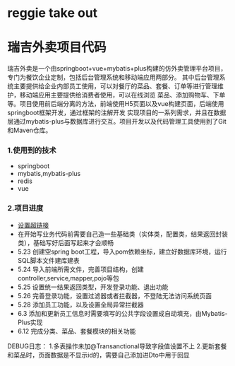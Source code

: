 # reggie take out
# 瑞吉外卖项目代码
瑞吉外卖是一个由springboot+vue+mybatis+plus构建的仿外卖管理平台项目，专门为餐饮企业定制，包括后台管理系统和移动端应用两部分。
其中后台管理系统主要提供给企业内部员工使用，可以对餐厅的菜品、套餐、订单等进行管理维护，移动端应用主要提供给消费者使用，可以在线浏览
菜品、添加购物车、下单等。项目使用前后端分离的方法，前端使用H5页面以及vue构建页面，后端使用springboot框架开发，通过框架的注解开发
实现项目的一系列需求，并且在数据层通过mybatis-plus与数据库进行交互。项目开发以及代码管理工具使用到了Git和Maven仓库。
### 1.使用到的技术
* springboot
* mybatis,mybatis-plus
* redis
* vue

### 2.项目进度


* [设置超链接](https://maven.apache.org/guides/index.html)
* 在开始写业务代码前需要自己造一些基础类（实体类，配置类，结果返回封装类），基础写好后面写起来才会顺畅
* 5.23 创建空spring boot工程，导入pom依赖坐标，建立好数据库环境，运行SQL脚本文件建库建表
* 5.24 导入前端所需文件，完善项目结构，创建controller,service,mapper,pojo等包
* 5.25 设置统一结果返回类型，开发登录功能、退出功能
* 5.26 完善登录功能，设置过滤器或者拦截器，不登陆无法访问系统页面
* 5.28 添加员工功能，以及设置全局异常拦截器
* 6.3 添加和更新员工信息时需要填写的公共字段设置成自动填充，由Mybatis-Plus实现
* 6.12 完成分类、菜品、套餐模块的相关功能




DEBUG日志：
1.多表操作未加@Transanctional导致字段值设置不上
2.更新套餐和菜品时，页面数据是不显示id的，需要自己添加进Dto中用于回显